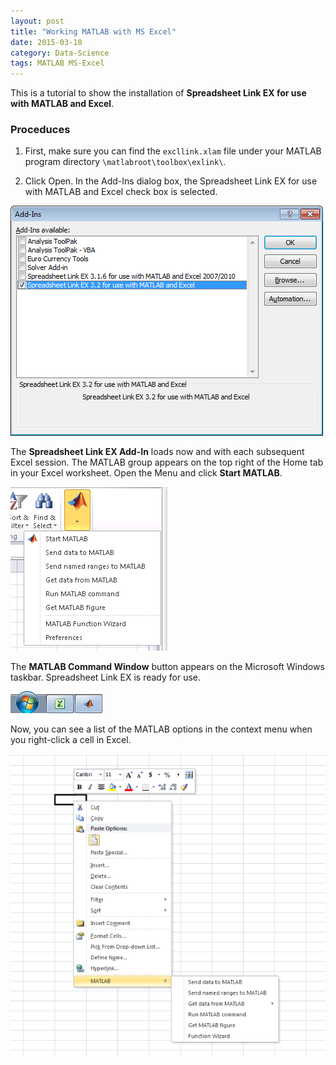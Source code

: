```yaml
---
layout: post
title: "Working MATLAB with MS Excel"
date: 2015-03-10
category: Data-Science
tags: MATLAB MS-Excel
---
```


This is a tutorial to show the installation of **Spreadsheet Link EX for use with MATLAB and Excel**.

### Proceduces

1. First, make sure you can find the `excllink.xlam` file under your MATLAB program directory `\matlabroot\toolbox\exlink\`.

2. Click Open. In the Add-Ins dialog box, the Spreadsheet Link EX for use with MATLAB and Excel check box is selected.

![image: MS Excel Add-in Dialog](/images/excel_addins_available.png)
 

The **Spreadsheet Link EX Add-In** loads now and with each subsequent Excel session. The MATLAB group appears on the top right of the Home tab in your Excel worksheet. Open the Menu and click **Start MATLAB**.

![image: Menu of MATLAB Spreadsheet Link EX Add-In in Excel Toolbar](/images/excel_addin_menu.png)


The **MATLAB Command Window** button appears on the Microsoft Windows taskbar. Spreadsheet Link EX is ready for use.

![image: Windows taskbar with MS Excel and MATLAB](/images/ml_cmd_window_taskbar.excel2010.png)
 

Now, you can see a list of the MATLAB options in the context menu when you right-click a cell in Excel.

![image: context menu of MATLAB Spreadsheet Link EX Add-In](/images/excel_addin_menu_right_click.png)